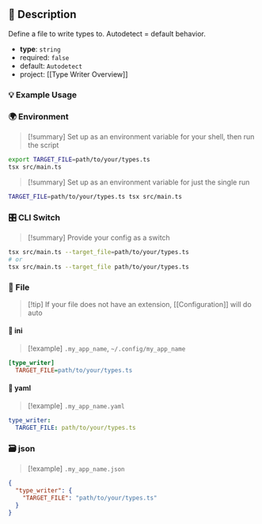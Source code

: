 ## 📜 Description

Define a file to write types to. Autodetect = default behavior.

- **type**: `string`
- required: `false`
- default: `Autodetect`
- project: [[Type Writer Overview]]

### 💡 Example Usage

### 🌍 Environment

> [!summary] Set up as an environment variable for your shell, then run the script
```bash
export TARGET_FILE=path/to/your/types.ts
tsx src/main.ts
```
> [!summary] Set up as an environment variable for just the single run

```bash
TARGET_FILE=path/to/your/types.ts tsx src/main.ts
```

### 🎛️ CLI Switch

> [!summary] Provide your config as a switch
```bash
tsx src/main.ts --target_file=path/to/your/types.ts
# or
tsx src/main.ts --target_file path/to/your/types.ts
```

### 📁 File
> [!tip] If your file does not have an extension, [[Configuration]] will do auto
#### 📘 ini

> [!example] 
> `.my_app_name`, `~/.config/my_app_name`

```ini
[type_writer]
  TARGET_FILE=path/to/your/types.ts
```
#### 📄 yaml

> [!example]
> `.my_app_name.yaml`

```yaml
type_writer:
  TARGET_FILE: path/to/your/types.ts
```
### 🗃️ json

> [!example]
> `.my_app_name.json`

```json
{
  "type_writer": {
    "TARGET_FILE": "path/to/your/types.ts"
  }
}
```
